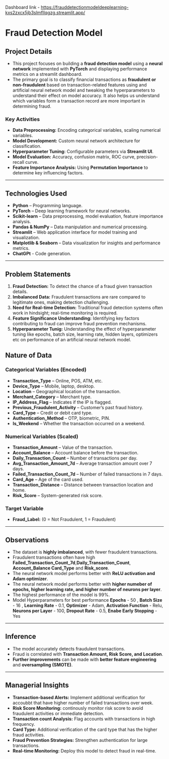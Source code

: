 Dashboard link - https://frauddetectionmodeldeeplearning-kxs2zxcx5jb3slmfllqgzg.streamlit.app/

# Fraud Detection Model  

## Project Details  
- This project focuses on building a **fraud detection model** using a **neural network** implemented with **PyTorch** and displaying performance metrics on a        streamlit dashboard. 
- The primary goal is to classify financial transactions as **fraudulent or non-fraudulent** based on transaction-related features using and artificial neural        network model and tweaking the hyperparameters to understand their effect on model accuracy.  It also helps us understand which variables form a transaction 
  record are more important in determining fraud.

### Key Activities  
- **Data Preprocessing:** Encoding categorical variables, scaling numerical variables.  
- **Model Development:** Custom neural network architecture for classification.  
- **Hyperparameter Tuning:** Configurable parameters via **Streamlit UI**.  
- **Model Evaluation:** Accuracy, confusion matrix, ROC curve, precision-recall curve.  
- **Feature Importance Analysis:** Using **Permutation Importance** to determine key influencing factors.  

---

## Technologies Used  
- **Python** – Programming language.  
- **PyTorch** – Deep learning framework for neural networks.  
- **Scikit-learn** – Data preprocessing, model evaluation, feature importance analysis.  
- **Pandas & NumPy** – Data manipulation and numerical processing.  
- **Streamlit** – Web application interface for model training and visualization.  
- **Matplotlib & Seaborn** – Data visualization for insights and performance metrics.
- **ChatGPt** - Code generation. 

---

## Problem Statements  
1. **Fraud Detection:** To detect the chance of a fraud given transaction details.  
2. **Imbalanced Data:** Fraudulent transactions are rare compared to legitimate ones, making detection challenging.  
3. **Need for Real-time Detection:** Traditional fraud detection systems often work in hindsight; real-time monitoring is required.  
4. **Feature Significance Understanding:** Identifying key factors contributing to fraud can improve fraud prevention mechanisms.  
5. **Hyperparameter Tunig:** Understanding the effect of hyperparameter tuning like epochs, batch size, learning rate, hidden layers, optimizers etc on performance 
   of an artificial neural network model.  

## Nature of Data  

### Categorical Variables (Encoded)  
- **Transaction_Type** – Online, POS, ATM, etc.  
- **Device_Type** – Mobile, laptop, desktop.  
- **Location** – Geographical location of the transaction.  
- **Merchant_Category** – Merchant type.  
- **IP_Address_Flag** – Indicates if the IP is flagged.  
- **Previous_Fraudulent_Activity** – Customer’s past fraud history.  
- **Card_Type** – Credit or debit card type.  
- **Authentication_Method** – OTP, biometric, PIN.  
- **Is_Weekend** – Whether the transaction occurred on a weekend.  

### Numerical Variables (Scaled)  
- **Transaction_Amount** – Value of the transaction.  
- **Account_Balance** – Account balance before the transaction.  
- **Daily_Transaction_Count** – Number of transactions per day.  
- **Avg_Transaction_Amount_7d** – Average transaction amount over 7 days.  
- **Failed_Transaction_Count_7d** – Number of failed transactions in 7 days.  
- **Card_Age** – Age of the card used.  
- **Transaction_Distance** – Distance between transaction location and home.  
- **Risk_Score** – System-generated risk score.  

### Target Variable  
- **Fraud_Label:** (0 = Not Fraudulent, 1 = Fraudulent)  

---

## Observations  
- The dataset is **highly imbalanced**, with fewer fraudulent transactions.  
- Fraudulent transactions often have high **Failed_Transaction_Count_7d**,**Daily_Transaction_Count**, **Account_Balance Card_Type** and  **Risk_score**.  
- The neural network model performs better with **ReLU activation and Adam optimizer**.
- The neural network model performs better with **higher numeber of epochs, higher learning rate, and higher number of neurons per layer**. 
- The highest performance of the model is 99%.
- Model Hyperparameters for best performance     **Epochs** - 50 , **Batch Size** - 16 , **Learning Rate** - 0.1, **Optimizer** - Adam, **Activation Function** -     Relu, **Neurons per Layer** - 100, **Dropout Rate** - 0.5, **Enabe Early Stopping** - Yes


---

## Inference  
- The model accurately detects fraudulent transactions.  
- Fraud is correlated with **Transaction Amount, Risk Score, and Location**.  
- **Further improvements** can be made with **better feature engineering** and **oversampling (SMOTE)**.  

---

## Managerial Insights  
- **Transaction-based Alerts:** Implement additional verification for accoubbt that have higher number of failed transactions over  week.
- **Risk Score Monitoring:** continously monitor risk score to avoid fraudulent activities or immediate detection.
- **Transaction count Analysis:** Flag accounts with transactions in high frequency.
- **Card Type:** Additional verification of the card type that has the higher fraud activities.
- **Fraud Prevention Strategies:** Strengthen authentication for large transactions.  
- **Real-time Monitoring:** Deploy this model to detect fraud in real-time.  



